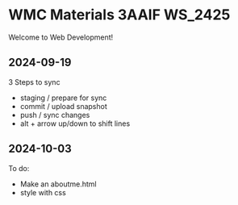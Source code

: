 # WMC Materials 3AAIF WS_2425

Welcome to Web Development!

## 2024-09-19
 3 Steps to sync

 - staging  / prepare for sync
 - commit   / upload snapshot
 - push     / sync changes
 - alt + arrow up/down to shift lines

 ## 2024-10-03
 To do:

 - Make an aboutme.html
 - style with css
